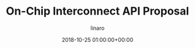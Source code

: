 ---
author: linaro
categories:
- events
- attended
- lpc2018
comments: false
event: ats-2018
date: '2018-10-25 01:00:00+00:00'
image:
  featured: true
  path: /assets/images/content/lpc2018-thumb.jpg
layout: resource-post
title: 'On-Chip Interconnect API Proposal'
speakers:
- biography: '""'
  company: Linaro
  job-title: 
  name: Georgi Djakov / Vincent Guittot
youtube_video_url: https://www.youtube.com/watch?v=s7Eb4cNffoQ
amazon_s3_presentation_url: https://s3.amazonaws.com/static-linaro-org/event-resources/lpc2018/LPC2018_On-Chip_Interconnect_API.pdf
---